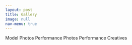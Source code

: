 ```yaml
---
layout: post
title: Gallery
image: null
nav-menu: true
---
```



Model Photos
Performance Photos 
Performance Creatives
